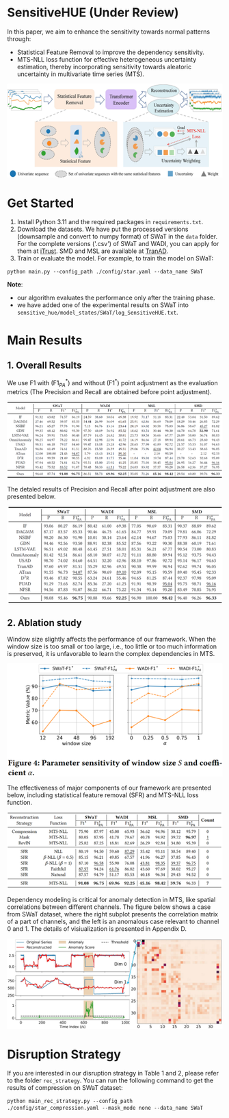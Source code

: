# SensitiveHUE (Under Review)
In this paper, we aim to enhance the sensitivity towards normal patterns through:
- Statistical Feature Removal to improve the dependency sensitivity.
- MTS-NLL loss function for effective heterogeneous uncertainty estimation, thereby incorporating sensitivity towards aleatoric uncertainty in multivariate time series (MTS).

![](./figures/Framework.jpg)

# Get Started
1. Install Python 3.11 and the required packages in `requirements.txt`.
2. Download the datasets. We have put the processed versions (downsample and convert to numpy format) of SWaT in the `data` folder. For the complete versions ('.csv') of SWaT and WADI, you can apply for them at [iTrust](https://itrust.sutd.edu.sg/itrust-labs_datasets/dataset_info/). SMD and MSL are available at [TranAD](https://github.com/imperial-qore/TranAD/tree/main/data).
3. Train or evaluate the model. For example, to train the model on SWaT:
```
python main.py --config_path ./config/star.yaml --data_name SWaT
```

**Note**:
- our algorithm evaluates the performance only after the training phase.
- we have added one of the experimental results on SWaT into `sensitive_hue/model_states/SWaT/log_SensitiveHUE.txt`.

# Main Results
## 1. Overall Results
We use F1 with ($\text{F1}^*_{PA}$) and without ($\text{F1}^*$) point adjustment as the evaluation metrics (The Precision and Recall are obtained before point adjustment).

![](./figures/over_results.jpg)

The detaled results of Precision and Recall after point adjustment are also presented below.

![](./figures/over_results_PA.jpg)

## 2. Ablation study
Window size slightly affects the performance of our framework. When the window size is too small or too large, i.e., too little or too much information is preserved, it is unfavorable to learn the complex dependencies in MTS.

![Parameter sensitivity of window size and hyper-parameter $\alpha$](./figures/ablation.jpg)

The effectiveness of major components of our framework are presented below, including statistical feature removal (SFR) and MTS-NLL loss function.

![](./figures/ablation_module.jpg)

Dependency modeling is critical for anomaly detection in MTS, like spatial correlations between different channels. The figure below shows a case from SWaT dataset, where the right subplot presents the correlation matrix of a part of channels, and the left is an anomalous case relevant to channel 0 and 1. The details of visiualization is presented in Appendix D.

![](./figures/case_md_SWaT_1.jpg)

# Disruption Strategy
If you are interested in our disruption strategy in Table 1 and 2, please refer to the folder `rec_strategy`. You can run the following command to get the results of compression on SWaT dataset:
```
python main_rec_strategy.py --config_path ./config/star_compression.yaml --mask_mode none --data_name SWaT
```

